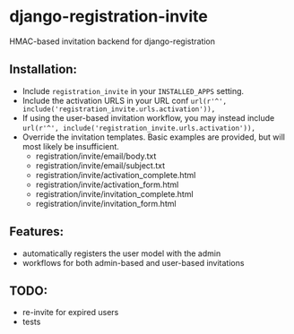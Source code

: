 # django-registration-invite
HMAC-based invitation backend for django-registration


## Installation:

- Include `registration_invite` in your `INSTALLED_APPS` setting.
- Include the activation URLS in your URL conf `url(r'^', include('registration_invite.urls.activation')),`
- If using the user-based invitation workflow, you may instead include `url(r'^', include('registration_invite.urls.activation')),`
- Override the invitation templates. Basic examples are provided, but will most likely be insufficient.
    - registration/invite/email/body.txt
    - registration/invite/email/subject.txt
    - registration/invite/activation_complete.html
    - registration/invite/activation_form.html
    - registration/invite/invitation_complete.html
    - registration/invite/invitation_form.html

## Features:

- automatically registers the user model with the admin
- workflows for both admin-based and user-based invitations

## TODO:

- re-invite for expired users
- tests
